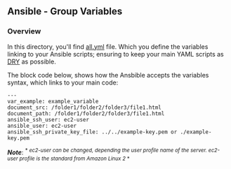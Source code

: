 ## Ansible - Group Variables
### Overview
In this directory, you'll find [all.yml](https://github.com/amavrogiannis/Lab-Terraform-Ansible-AWS/blob/master/ansible/group_vars/all.yml) file. Which you define the variables linking to your Ansible scripts; ensuring to keep your main YAML scripts as [DRY](https://en.wikipedia.org/wiki/Don%27t_repeat_yourself) as possible. 

The block code below, shows how the Ansbible accepts the variables syntax, which links to your main code: 
```
---
var_example: example_variable
document_src: /folder1/folder2/folder3/file1.html
document_path: /folder1/folder2/folder3/file1.html
ansible_ssh_user: ec2-user
ansible_user: ec2-user
ansible_ssh_private_key_file: ../../example-key.pem or ./example-key.pem
```
***Note***: <sup>* *ec2-user can be changed, depending the user profile name of the server. ec2-user profile is the standard from Amazon Linux 2* *</sup>


